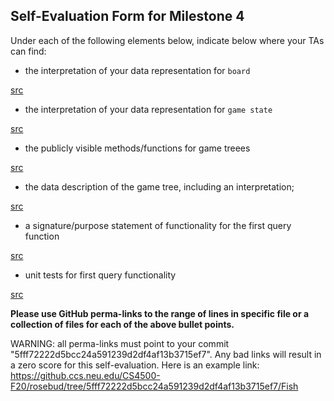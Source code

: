## Self-Evaluation Form for Milestone 4

Under each of the following elements below, indicate below where your
TAs can find:

- the interpretation of your data representation for `board`

[src](https://github.ccs.neu.edu/CS4500-F20/rosebud/blob/5fff72222d5bcc24a591239d2df4af13b3715ef7/Fish/Common/state.js#L32-L35)

- the interpretation of your data representation for `game state`

[src](https://github.ccs.neu.edu/CS4500-F20/rosebud/blob/5fff72222d5bcc24a591239d2df4af13b3715ef7/Fish/Planning/game-state.md)

- the publicly visible methods/functions for game treees 

[src](https://github.ccs.neu.edu/CS4500-F20/rosebud/blob/5fff72222d5bcc24a591239d2df4af13b3715ef7/Fish/Common/game-tree.js#L29)

- the data description of the game tree, including an interpretation;

[src](https://github.ccs.neu.edu/CS4500-F20/rosebud/blob/5fff72222d5bcc24a591239d2df4af13b3715ef7/Fish/Common/game-tree.js#L6)

- a signature/purpose statement of functionality for the first query function

[src](https://github.ccs.neu.edu/CS4500-F20/rosebud/blob/5fff72222d5bcc24a591239d2df4af13b3715ef7/Fish/Common/game-tree.js#L42)

- unit tests for first query functionality

[src](https://github.ccs.neu.edu/CS4500-F20/rosebud/blob/5fff72222d5bcc24a591239d2df4af13b3715ef7/Fish/Common/tests/game-tree-tests.js#L377)

**Please use GitHub perma-links to the range of lines in specific
file or a collection of files for each of the above bullet points.**

  WARNING: all perma-links must point to your commit "5fff72222d5bcc24a591239d2df4af13b3715ef7".
  Any bad links will result in a zero score for this self-evaluation.
  Here is an example link:
    <https://github.ccs.neu.edu/CS4500-F20/rosebud/tree/5fff72222d5bcc24a591239d2df4af13b3715ef7/Fish>

